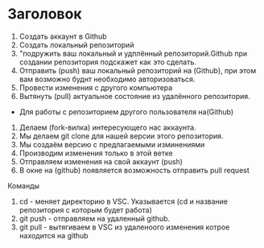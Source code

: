 # Заголовок

1. Создать аккаунт в Github
2. Создать локальный репозиторий
3. "подружить ваш локальный и удплённый репозиторий.Github при создании репозитория подскажет как это сделать.
4. Отправить (push) ваш локальный репозиторий на (Github), при этом вам возможно буднт необходимо авторизоваться.
5. Провести изменения с другого компьютера 
6. Вытянуть (pull) актуальное состояние из удалённого репозитория.

* Для работы с репозиторием другого пользователя на(Github)

1. Делаем (fork-вилка) интересующего нас аккаунта.
2. Мы делаем git clone для нашей версии этого репозитория.
3. Мы создаём версию с предлагаемыми изминениями 
4. Производим  изменения только в этой ветке
5. Отправляем изменения на свой аккаунт (push)
6. В окне на (github) появляется возможность отправить pull request

Команды

1. cd - меняет директорию в VSC. Указывается (cd и название репозитория с которым будет работа) 
2. git push - отправляем на удаленный github.
3. git pull - вытягиваем в VSC из удаленоого изменения котрое находится на github